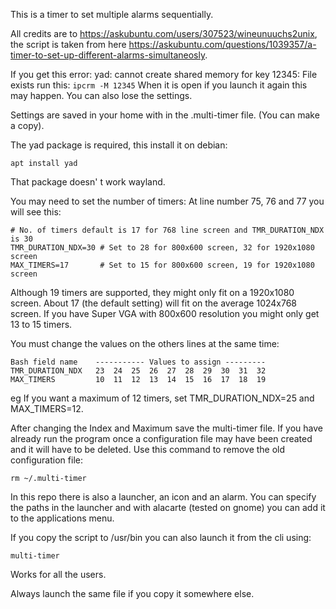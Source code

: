 This is a timer to set multiple alarms sequentially.

All credits are to https://askubuntu.com/users/307523/wineunuuchs2unix, the script is taken from here https://askubuntu.com/questions/1039357/a-timer-to-set-up-different-alarms-simultaneosly.

If you get this error:
yad: cannot create shared memory for key 12345: File exists
run this:
`ipcrm -M 12345`
When it is open if you launch it again this may happen. You can also lose the settings.

Settings are saved in your home with in the .multi-timer file. (You can make a copy).

The yad package is required, this install it on debian:

`apt install yad`

That package doesn' t work wayland.

You may need to set the number of timers:
At line number 75, 76 and 77 you will see this:
```
# No. of timers default is 17 for 768 line screen and TMR_DURATION_NDX is 30
TMR_DURATION_NDX=30 # Set to 28 for 800x600 screen, 32 for 1920x1080 screen
MAX_TIMERS=17       # Set to 15 for 800x600 screen, 19 for 1920x1080 screen
```
Although 19 timers are supported, they might only fit on a 1920x1080 screen. About 17 (the default setting) will fit on the average 1024x768 screen. If you have Super VGA with 800x600 resolution you might only get 13 to 15 timers.

You must change the values on the others lines at the same time:
```
Bash field name    ----------- Values to assign ---------
TMR_DURATION_NDX   23  24  25  26  27  28  29  30  31  32
MAX_TIMERS         10  11  12  13  14  15  16  17  18  19
```
eg If you want a maximum of 12 timers, set TMR_DURATION_NDX=25 and MAX_TIMERS=12.

After changing the Index and Maximum save the multi-timer file. If you have already run the program once a configuration file may have been created and it will have to be deleted. Use this command to remove the old configuration file:

`rm ~/.multi-timer`

In this repo there is also a launcher, an icon and an alarm.
You can specify the paths in the launcher and with alacarte (tested on gnome) you can add it to the applications menu.

If you copy the script to /usr/bin you can also launch it from the cli using:

`multi-timer`

Works for all the users.

Always launch the same file if you copy it somewhere else.
